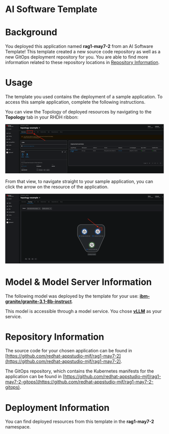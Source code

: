 # AI Software Template

# Background

You deployed this application named **rag1-may7-2** from an AI Software Template! This template created a new source code repository as well as a new GitOps deployment repository for you. You are able to find more information related to these repository locations in [Repository Information](#repository-information).

# Usage

The template you used contains the deployment of a sample application. To access this sample application, complete the following instructions.

You can view the Topology of deployed resources by navigating to the **Topology** tab in your RHDH ribbon:

![Topology Ribbon](./images/topology-ribbon.png)

From that view, to navigate straight to your sample application, you can click the arrow on the resource of the application.

![Topology View Application Link](./images/topology-app-link.png)

# Model & Model Server Information
The following model was deployed by the template for your use: **[ibm-granite/granite-3.1-8b-instruct](https://huggingface.co/ibm-granite/granite-3.1-8b-instruct)**.

This model is accessible through a model service. You chose **[vLLM]( https://github.com/rh-aiservices-bu/llm-on-openshift/tree/main/llm-servers/vllm/gpu)** as your service.

# Repository Information

The source code for your chosen application can be found in [https://github.com/redhat-appstudio-mjf/rag1-may7-2](https://github.com/redhat-appstudio-mjf/rag1-may7-2).

The GitOps repository, which contains the Kubernetes manifests for the application can be found in 
[https://github.com/redhat-appstudio-mjf/rag1-may7-2-gitops](https://github.com/redhat-appstudio-mjf/rag1-may7-2-gitops). 

# Deployment Information

You can find deployed resources from this template in the **rag1-may7-2** namespace.
